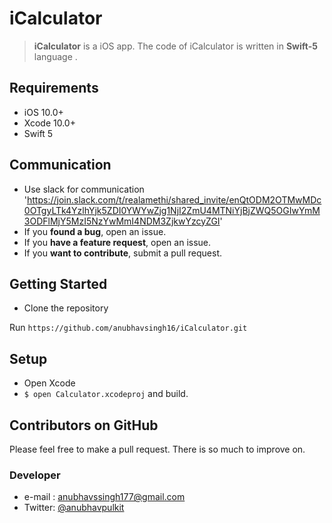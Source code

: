 # iCalculator 



> **iCalculator** is a iOS app. The code of iCalculator is written in **Swift-5** language .


## Requirements

-   iOS 10.0+
-   Xcode 10.0+
-   Swift 5

## Communication
-   Use slack for communication 'https://join.slack.com/t/realamethi/shared_invite/enQtODM2OTMwMDc0OTgyLTk4YzlhYjk5ZDI0YWYwZjg1NjI2ZmU4MTNiYjBjZWQ5OGIwYmM3ODFlMjY5MzI5NzYwMmI4NDM3ZjkwYzcyZGI'
-   If you  **found a bug**, open an issue.
-   If you  **have a feature request**, open an issue.
-   If you  **want to contribute**, submit a pull request.


## Getting Started

-   Clone the repository

Run  `https://github.com/anubhavsingh16/iCalculator.git`

##  Setup

-   Open Xcode
-   `$ open Calculator.xcodeproj`  and build.

## Contributors on GitHub

Please feel free to make a pull request. There is so much to improve on.

### Developer
-   e-mail :  [anubhavssingh177@gmail.com](mailto:anubhavssingh177@gmail.com)
-   Twitter:  [@anubhavpulkit](https://twitter.com/anubhavpulkit)

